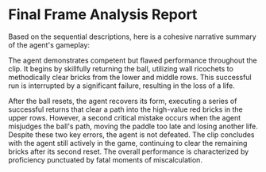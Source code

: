 # Final Frame Analysis Report

Based on the sequential descriptions, here is a cohesive narrative summary of the agent's gameplay:

The agent demonstrates competent but flawed performance throughout the clip. It begins by skillfully returning the ball, utilizing wall ricochets to methodically clear bricks from the lower and middle rows. This successful run is interrupted by a significant failure, resulting in the loss of a life.

After the ball resets, the agent recovers its form, executing a series of successful returns that clear a path into the high-value red bricks in the upper rows. However, a second critical mistake occurs when the agent misjudges the ball's path, moving the paddle too late and losing another life. Despite these two key errors, the agent is not defeated. The clip concludes with the agent still actively in the game, continuing to clear the remaining bricks after its second reset. The overall performance is characterized by proficiency punctuated by fatal moments of miscalculation.
